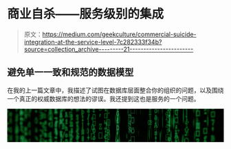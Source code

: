 # 商业自杀——服务级别的集成

> 原文：<https://medium.com/geekculture/commercial-suicide-integration-at-the-service-level-7c282333f34b?source=collection_archive---------21----------------------->

## 避免单一一致和规范的数据模型

在我的上一篇文章中，我描述了试图在数据库层面整合你的组织的问题，以及围绕一个真正的权威数据库的想法的谬误。我还提到这也是服务的一个问题。

![](img/5b3c4de4c153c6391d6bbe0eccd4acf1.png)